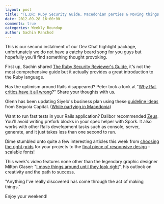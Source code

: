 ```yaml
---
layout: post
title: "TL;DR: Ruby Security Guide, Macedonian parties & Moving things around"
date: 2012-09-28 16:00:00
comments: true
categories: Weekly Roundup
author: Sachin Ranchod
---
```


This is our second instalment of our Dev Chat highlight package, unfortunately we do not have a catchy beard song for you guys but hopefully you'll find something thought provoking. 

First up, Sachin shared [The Ruby Security Reviewer's Guide](http://code.google.com/p/ruby-security/wiki/Guide), it's not the most comprehensive guide but it actually provides a great introduction to the Ruby language. 

Has the optimism around Rails disappeared? Peter took a look at "[Why Rail critics have it all wrong](http://www.unlimitednovelty.com/2012/03/why-critics-of-rails-have-it-all-wrong.html)?" Share your thoughts with us.

Glenn has been updating Siyelo's business plan using these [guideline ideas](http://www.sequoiacap.com/ideas) from Sequoia Capital. ([While partying in Macedonia](http://blog.siyelo.com/siyelo-drinkup-skopje)) 

Want to run fast tests in your Rails application? Dalibor recommended [Zeus](https://github.com/burke/zeus). You'll avoid writing prefork blocks in your spec helper with Spork. It also works with other Rails development tasks such as console, server, generate, and it just takes less than one second to run.

Dime stumbled onto quite a few interesting articles this week from [choosing the right grids](http://www.vanseodesign.com/web-design/grid-choices/) for your projects to the [final piece of responsive design](http://jbrewer.github.com/Responsive-Measure/) - scalable fonts!  

This week's video features none other than the legendary graphic designer Milton Glaser: "[I move things around until they look right](http://brendandawes.com/blog/Glaser)", his outlook on creativity and the path to success. 

"Anything I've really discovered has come through the act of making things."

Enjoy your weekend!
